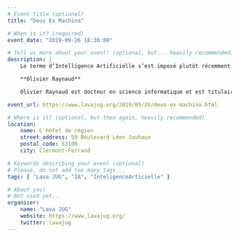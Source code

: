 ```yaml
---
# Event title (optional)
title: "Deus Ex Machina"

# When is it? (required)
event_date: "2019-09-26 18:30:00"

# Tell us more about your event! (optional, but... heavily recommended)
description: |
    Le terme d’Intelligence Artificielle s’est imposé plutôt récemment auprès du grand public. Pourtant il est présent en littérature, au cinéma et dans les programmes universitaires depuis de très nombreuses décennies. Il nous semble important de pouvoir inscrire les résultats récents en I.A. dans une perspective épistémologique. “Deus Ex Machina” porte sur le mode de raisonnement dit de l’analogie, souvent formalisé sous le terme d’inférence inductive. Ce mode de raisonnement essentiel et très puissant s’appuie sur nos capacités de mémorisation des expériences sensibles et de résultats scientifiques consolidés. Pour mieux comprendre comment une analogie s’impose à notre esprit nous traiterons de la dualité calcul mémoire et de la théorie du double système cognitif, le tout en nous appuyant sur de nombreux exemples culturels et cinématographiques. Enfin, nous rappellerons comment la machine peut aussi être doté de capacités intuitives et donc faire preuve d’imagination par le calcul.

    **Olivier Raynaud**

    Olivier Raynaud est docteur en science informatique et est titulaire d’un poste de Maitre de Conférence H.D.R. à l’Institut d’Informatique ISIMA de l’Université Clermont-Auvergne (UCA). Algorithmicien, Olivier Raynaud porte ses actions de recherche sur les propriétés combinatoires et structurelles d’objets mathématiques tels que les ordres et des treillis. Son travail trouve des applications dans de nombreux domaines de l’informatique telle que ceux de la science des données, l’intelligence artificielle et la composition de services. Depuis longtemps concerné par la diffusion de la recherche auprès des entreprises, Olivier Raynaud a mené de nombreuses actions de recherche et innovation en partenariat avec des entreprises du bassin Clermontois. Depuis 4 ans, il anime pour be-studys l’équipe doctorale du groupe be-ys et est associé à leurs projets de recherche.

event_url: https://www.lavajug.org/2019/09/26/deus-ex-machina.html

# Where is it? (optional, but then again, heavily recommended)
location:
    name: L'hôtel de région
    street_address: 59 Boulevard Léon Jouhaux
    postal_code: 63100
    city: Clermont-Ferrand

# Keywords describing your event (optional)
# Please, do not add too many tags...
tags: [ "Lava JUG", "IA", "InteligenceArticielle" ]

# About you!
# Not used yet...
organizer:
    name: "Lava JUG"
    website: https://www.lavajug.org/
    twitter: lavajug
---
```

